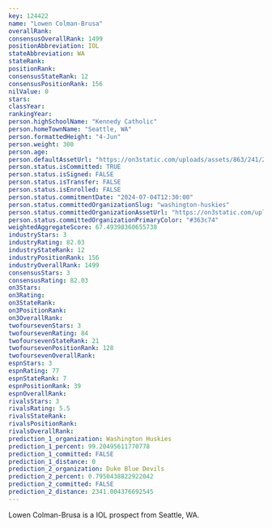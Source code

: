 ```yaml
---
key: 124422
name: "Lowen Colman-Brusa"
overallRank: 
consensusOverallRank: 1499
positionAbbreviation: IOL
stateAbbreviation: WA
stateRank: 
positionRank: 
consensusStateRank: 12
consensusPositionRank: 156
nilValue: 0
stars: 
classYear: 
rankingYear: 
person.highSchoolName: "Kennedy Catholic"
person.homeTownName: "Seattle, WA"
person.formattedHeight: "4-Jun"
person.weight: 300
person.age: 
person.defaultAssetUrl: "https://on3static.com/uploads/assets/863/241/241863.png"
person.status.isCommitted: TRUE
person.status.isSigned: FALSE
person.status.isTransfer: FALSE
person.status.isEnrolled: FALSE
person.status.commitmentDate: "2024-07-04T12:30:00"
person.status.committedOrganizationSlug: "washington-huskies"
person.status.committedOrganizationAssetUrl: "https://on3static.com/uploads/assets/343/150/150343.svg"
person.status.committedOrganizationPrimaryColor: "#363c74"
weightedAggregateScore: 67.49398360655738
industryStars: 3
industryRating: 82.03
industryStateRank: 12
industryPositionRank: 156
industryOverallRank: 1499
consensusStars: 3
consensusRating: 82.03
on3Stars: 
on3Rating: 
on3StateRank: 
on3PositionRank: 
on3OverallRank: 
twofoursevenStars: 3
twofoursevenRating: 84
twofoursevenStateRank: 21
twofoursevenPositionRank: 128
twofoursevenOverallRank: 
espnStars: 3
espnRating: 77
espnStateRank: 7
espnPositionRank: 39
espnOverallRank: 
rivalsStars: 3
rivalsRating: 5.5
rivalsStateRank: 
rivalsPositionRank: 
rivalsOverallRank: 
prediction_1_organization: Washington Huskies
prediction_1_percent: 99.20495611770778
prediction_1_committed: FALSE
prediction_1_distance: 0
prediction_2_organization: Duke Blue Devils
prediction_2_percent: 0.7950438822922042
prediction_2_committed: FALSE
prediction_2_distance: 2341.004376692545
---
```

Lowen Colman-Brusa is a IOL prospect from Seattle, WA.